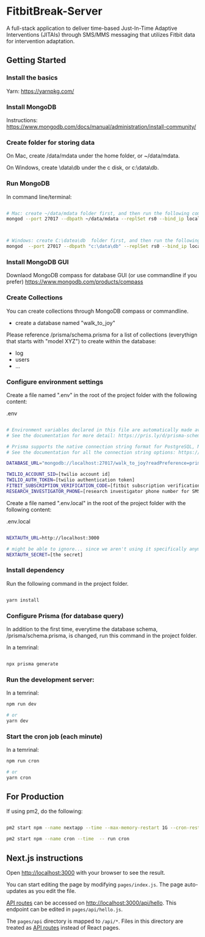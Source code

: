 # FitbitBreak-Server

A full-stack application to deliver time-based Just-In-Time Adaptive Interventions (JITAIs) through SMS/MMS messaging that utilizes Fitbit data for intervention adaptation.

## Getting Started

### Install the basics

Yarn: https://yarnpkg.com/




### Install MongoDB
Instructions: https://www.mongodb.com/docs/manual/administration/install-community/

### Create folder for storing data

On Mac, create /data/mdata under the home folder, or  ~/data/mdata.

On Windows, create \data\db under the c disk, or c:\data\db.


### Run MongoDB


In command line/terminal:

```bash

# Mac: create ~/data/mdata folder first, and then run the following command in the terminal:
mongod --port 27017 --dbpath ~/data/mdata --replSet rs0 --bind_ip localhost



# Windows: create C:\datea\db  folder first, and then run the following command in the terminal:
mongod  --port 27017 --dbpath "c:\data\db" --replSet rs0 --bind_ip localhost

```
### Install MongoDB GUI

Downlaod MongoDB compass for database GUI (or use commandline if you prefer)
https://www.mongodb.com/products/compass

### Create Collections

You can create collections through MongoDB compass or commandline.

* create a database named "walk_to_joy" 

Please reference /prisma/schema.prisma for a list of collections (everythign that starts with "model XYZ") to create within the database:
* log
* users
* ...

### Configure environment settings

Create a file named ".env" in the root of the project folder with the following content:

.env 

```bash

# Environment variables declared in this file are automatically made available to Prisma.
# See the documentation for more detail: https://pris.ly/d/prisma-schema#accessing-environment-variables-from-the-schema

# Prisma supports the native connection string format for PostgreSQL, MySQL, SQLite, SQL Server, MongoDB (Preview) and CockroachDB (Preview).
# See the documentation for all the connection string options: https://pris.ly/d/connection-strings

DATABASE_URL="mongodb://localhost:27017/walk_to_joy?readPreference=primary&appname=MongoDB%20Compass&ssl=false&retryWrites=false"

TWILIO_ACCOUNT_SID=[twilio account id]
TWILIO_AUTH_TOKEN=[twilio authentication token]
FITBIT_SUBSCRIPTION_VERIFICATION_CODE=[fitbit subscription verification code]
RESEARCH_INVESTIGATOR_PHONE=[research investigator phone number for SMS]

```

Create a file named ".env.local" in the root of the project folder with the following content:

.env.local

```bash

NEXTAUTH_URL=http://localhost:3000

# might be able to ignore... since we aren't using it specifically anymore?
NEXTAUTH_SECRET=[the secret]

```

### Install dependency

Run the following command in the project folder.

```bash

yarn install

```

### Configure Prisma (for database query)

In addition to the first time, everytime the database schema, /prisma/schema.prisma, is changed, run this command in the project folder.

In a temrinal:

```bash

npx prisma generate

```

### Run the development server:

In a temrinal:

```bash
npm run dev

# or
yarn dev

```

### Start the cron job (each minute)

In a temrinal:

```bash
npm run cron

# or
yarn cron

```

## For Production

If using pm2, do the following:

```bash

pm2 start npm --name nextapp --time --max-memory-restart 1G --cron-restart="40 * * * *" -- run start

pm2 start npm --name cron --time  -- run cron

```

## Next.js instructions


Open [http://localhost:3000](http://localhost:3000) with your browser to see the result.

You can start editing the page by modifying `pages/index.js`. The page auto-updates as you edit the file.

[API routes](https://nextjs.org/docs/api-routes/introduction) can be accessed on [http://localhost:3000/api/hello](http://localhost:3000/api/hello). This endpoint can be edited in `pages/api/hello.js`.

The `pages/api` directory is mapped to `/api/*`. Files in this directory are treated as [API routes](https://nextjs.org/docs/api-routes/introduction) instead of React pages.
